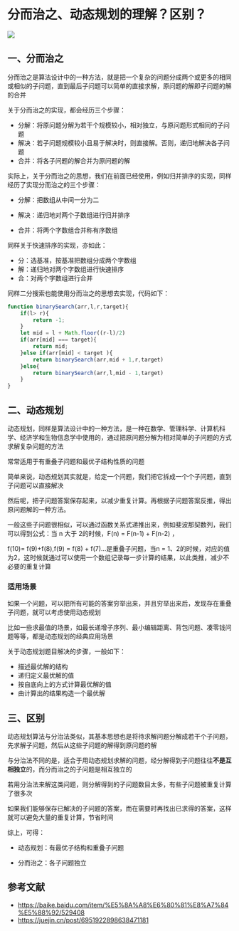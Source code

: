 # 分而治之、动态规划的理解？区别？



 ![](https://static.vue-js.com/298437b0-29d0-11ec-a752-75723a64e8f5.png)


## 一、分而治之

分而治之是算法设计中的一种方法，就是把一个复杂的问题分成两个或更多的相同或相似的子问题，直到最后子问题可以简单的直接求解，原问题的解即子问题的解的合并

关于分而治之的实现，都会经历三个步骤：

- 分解：将原问题分解为若干个规模较小，相对独立，与原问题形式相同的子问题
- 解决：若子问题规模较小且易于解决时，则直接解。否则，递归地解决各子问题
- 合并：将各子问题的解合并为原问题的解

实际上，关于分而治之的思想，我们在前面已经使用，例如归并排序的实现，同样经历了实现分而治之的三个步骤：

- 分解：把数组从中间一分为二
- 解决：递归地对两个子数组进行归并排序

- 合并：将两个字数组合并称有序数组

同样关于快速排序的实现，亦如此：

- 分：选基准，按基准把数组分成两个字数组
- 解：递归地对两个字数组进行快速排序
- 合：对两个字数组进行合并

同样二分搜索也能使用分而治之的思想去实现，代码如下：

```js
function binarySearch(arr,l,r,target){
    if(l> r){
        return -1;
    }
    let mid = l + Math.floor((r-l)/2)
    if(arr[mid] === target){
        return mid;
    }else if(arr[mid] < target ){
        return binarySearch(arr,mid + 1,r,target)
    }else{
        return binarySearch(arr,l,mid - 1,target)
    }
}
```



## 二、动态规划

动态规划，同样是算法设计中的一种方法，是一种在数学、管理科学、计算机科学、经济学和生物信息学中使用的，通过把原问题分解为相对简单的子问题的方式求解复杂问题的方法

常常适用于有重叠子问题和最优子结构性质的问题

简单来说，动态规划其实就是，给定一个问题，我们把它拆成一个个子问题，直到子问题可以直接解决

然后呢，把子问题答案保存起来，以减少重复计算。再根据子问题答案反推，得出原问题解的一种方法。

一般这些子问题很相似，可以通过函数关系式递推出来，例如斐波那契数列，我们可以得到公式：当 n 大于 2的时候，F(n) =  F(n-1) + F(n-2) ，

f(10)= f(9)+f(8),f(9) = f(8) + f(7)...是重叠子问题，当n = 1、2的时候，对应的值为2，这时候就通过可以使用一个数组记录每一步计算的结果，以此类推，减少不必要的重复计算



### 适用场景

如果一个问题，可以把所有可能的答案穷举出来，并且穷举出来后，发现存在重叠子问题，就可以考虑使用动态规划

比如一些求最值的场景，如最长递增子序列、最小编辑距离、背包问题、凑零钱问题等等，都是动态规划的经典应用场景

关于动态规划题目解决的步骤，一般如下：

- 描述最优解的结构
- 递归定义最优解的值
- 按自底向上的方式计算最优解的值
- 由计算出的结果构造一个最优解


## 三、区别

动态规划算法与分治法类似，其基本思想也是将待求解问题分解成若干个子问题，先求解子问题，然后从这些子问题的解得到原问题的解

与分治法不同的是，适合于用动态规划求解的问题，经分解得到子问题往往**不是互相独立**的，而分而治之的子问题是相互独立的

若用分治法来解这类问题，则分解得到的子问题数目太多，有些子问题被重复计算了很多次

如果我们能够保存已解决的子问题的答案，而在需要时再找出已求得的答案，这样就可以避免大量的重复计算，节省时间

综上，可得：

- 动态规划：有最优子结构和重叠子问题

- 分而治之：各子问题独立



## 参考文献

- https://baike.baidu.com/item/%E5%8A%A8%E6%80%81%E8%A7%84%E5%88%92/529408
- https://juejin.cn/post/6951922898638471181